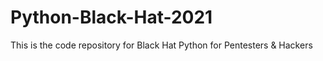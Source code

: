# Python-Black-Hat-2021
This is the code repository for Black Hat Python for Pentesters &amp; Hackers
